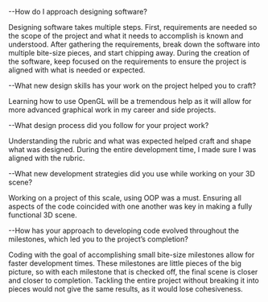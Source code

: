 --How do I approach designing software?

Designing software takes multiple steps. First, requirements are needed so the scope of the project and what it needs to accomplish is known and understood. After gathering the requirements, break down the software into multiple bite-size pieces, and start chipping away.
During the creation of the software, keep focused on the requirements to ensure the project is aligned with what is needed or expected.

--What new design skills has your work on the project helped you to craft?

Learning how to use OpenGL will be a tremendous help as it will allow for more advanced graphical work in my career and side projects.

--What design process did you follow for your project work?

Understanding the rubric and what was expected helped craft and shape what was designed. During the entire development time, I made sure I was aligned with the rubric.

--What new development strategies did you use while working on your 3D scene?

Working on a project of this scale, using OOP was a must. Ensuring all aspects of the code coincided with one another was key in making a fully functional 3D scene.

--How has your approach to developing code evolved throughout the milestones, which led you to the project’s completion?

Coding with the goal of accomplishing small bite-size milestones allow for faster development times. These milestones are little pieces of the big picture, so with each milestone that is checked off, the final scene is closer and closer to completion. Tackling the entire
project without breaking it into pieces would not give the same results, as it would lose cohesiveness. 
